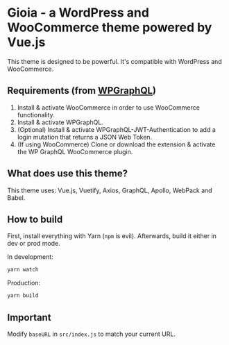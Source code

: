 # Gioia - a WordPress and WooCommerce theme powered by Vue.js

This theme is designed to be powerful. It's compatible with WordPress and WooCommerce.

## Requirements (from [WPGraphQL](https://docs.wpgraphql.com/extensions/wpgraphql-woocommerce))

1. Install & activate WooCommerce in order to use WooCommerce functionality.
2. Install & activate WPGraphQL.
3. (Optional) Install & activate WPGraphQL-JWT-Authentication to add a login mutation that returns a JSON Web Token.
4. (If using WooCommerce) Clone or download the extension & activate the WP GraphQL WooCommerce plugin.

## What does use this theme?

This theme uses: Vue.js, Vuetify, Axios, GraphQL, Apollo, WebPack and Babel.

## How to build
First, install everything with Yarn (`npm` is evil). Afterwards, build it either in dev or prod mode.

In development: 
```bash
yarn watch
```

Production:
```bash
yarn build
```

## Important
Modify `baseURL` in `src/index.js` to match your current URL.